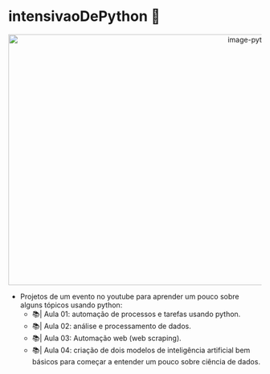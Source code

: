 # intensivaoDePython 🐍


<div align="center">
  <img src="https://bs-uploads.toptal.io/blackfish-uploads/components/blog_post_page/content/cover_image_file/cover_image/687413/retina_1708x683_cover-0402-an-introduction-to-mocking-in-python-Waldek_Newsletter-fdc7cce1eda95aee17e25b769a2bd183.png" alt="image-python" height="500" width="950"/>
</div>

- Projetos de um evento no youtube para aprender um pouco sobre alguns tópicos usando python:
  - 📚| Aula 01: automação de processos e tarefas usando python. 
  - 📚| Aula 02: análise e processamento de dados.
  - 📚| Aula 03: Automação web (web scraping).
  - 📚| Aula 04: criação de dois modelos de inteligência artificial bem básicos para começar a entender um pouco sobre ciência de dados.
